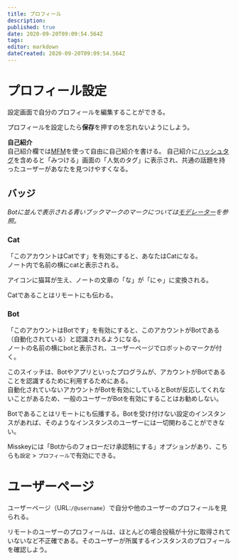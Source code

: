 ```yaml
---
title: プロフィール
description: 
published: true
date: 2020-09-20T09:09:54.564Z
tags: 
editor: markdown
dateCreated: 2020-09-20T09:09:54.564Z
---
```


# プロフィール設定
設定画面で自分のプロフィールを編集することができる。

プロフィールを設定したら**保存**を押すのを忘れないようにしよう。

**自己紹介**  
自己紹介欄では[MFM](/function/mfm)を使って自由に自己紹介を書ける。 
自己紹介に[ハッシュタグ](/function/hashtag)を含めると「みつける」画面の「人気のタグ」に表示され、共通の話題を持ったユーザーがあなたを見つけやすくなる。

## バッジ
*Botに並んで表示される青いブックマークのマークについては[モデレーター](/function/moderator)を参照。*

### Cat
「このアカウントはCatです」を有効にすると、あなたはCatになる。  
ノート内で名前の横にcatと表示される。

アイコンに猫耳が生え、ノートの文章の「な」が「にゃ」に変換される。

Catであることはリモートにも伝わる。

### Bot
「このアカウントはBotです」を有効にすると、このアカウントがBotである（自動化されている）と認識されるようになる。  
ノートの名前の横にbotと表示され、ユーザーページでロボットのマークが付く。

このスイッチは、Botやアプリといったプログラムが、アカウントがBotであることを認識するために利用するためにある。  
自動化されていないアカウントがBotを有効にしているとBotが反応してくれないことがあるため、一般のユーザーがBotを有効にすることはお勧めしない。

Botであることはリモートにも伝播する。Botを受け付けない設定のインスタンスがあれば、そのようなインスタンスのユーザーには一切関わることができない。

Misskeyには「Botからのフォローだけ承認制にする」オプションがあり、こちらも`設定` > `プロフィール`で有効にできる。

# ユーザーページ
ユーザーページ（URL:`/@username`）で自分や他のユーザーのプロフィールを見られる。

リモートのユーザーのプロフィールは、ほとんどの場合投稿が十分に取得されていないなど不正確である。そのユーザーが所属するインスタンスのプロフィールを確認しよう。